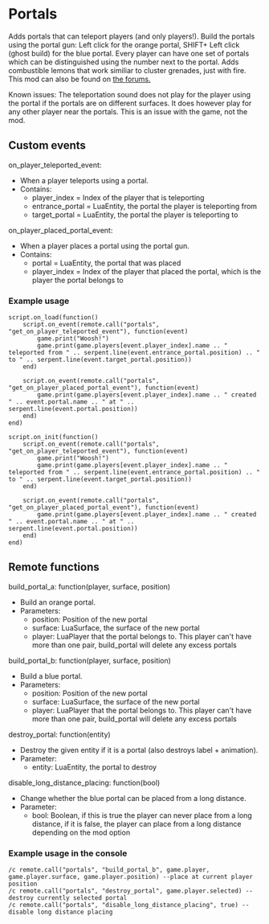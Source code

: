 # Portals

Adds portals that can teleport players (and only players!). Build the portals using the portal gun: Left click for the orange portal, SHIFT+ Left click (ghost build) for the blue portal. Every player can have one set of portals which can be distinguished using the number next to the portal. Adds combustible lemons that work similiar to cluster grenades, just with fire. This mod can also be found on [the forums.](https://forums.factorio.com/viewtopic.php?f=93&t=44305)

Known issues: The teleportation sound does not play for the player using the portal if the portals are on different surfaces. It does however play for any other player near the portals. This is an issue with the game, not the mod.

## Custom events

on_player_teleported_event:
- When a player teleports using a portal.
- Contains:
  - player_index = Index of the player that is teleporting
  - entrance_portal = LuaEntity, the portal the player is teleporting from
  - target_portal = LuaEntity, the portal the player is teleporting to

on_player_placed_portal_event:
- When a player places a portal using the portal gun.
- Contains:
  - portal = LuaEntity, the portal that was placed
  - player_index = Index of the player that placed the portal, which is the player the portal belongs to
	
### Example usage

	script.on_load(function()
		script.on_event(remote.call("portals", "get_on_player_teleported_event"), function(event)
			game.print("Woosh!")
			game.print(game.players[event.player_index].name .. " teleported from " .. serpent.line(event.entrance_portal.position) .. " to " .. serpent.line(event.target_portal.position))
		end)
	
		script.on_event(remote.call("portals", "get_on_player_placed_portal_event"), function(event)
			game.print(game.players[event.player_index].name .. " created " .. event.portal.name .. " at " .. serpent.line(event.portal.position))
		end)
	end)
	
	script.on_init(function()
		script.on_event(remote.call("portals", "get_on_player_teleported_event"), function(event)
			game.print("Woosh!")
			game.print(game.players[event.player_index].name .. " teleported from " .. serpent.line(event.entrance_portal.position) .. " to " .. serpent.line(event.target_portal.position))
		end)
		
		script.on_event(remote.call("portals", "get_on_player_placed_portal_event"), function(event)
			game.print(game.players[event.player_index].name .. " created " .. event.portal.name .. " at " .. serpent.line(event.portal.position))
		end)
	end)


## Remote functions

build_portal_a: function(player, surface, position)
- Build an orange portal.
- Parameters:
  - position: Position of the new portal
  - surface: LuaSurface, the surface of the new portal
  - player: LuaPlayer that the portal belongs to. This player can't have more than one pair, build_portal will delete any excess portals

build_portal_b: function(player, surface, position)
- Build a blue portal.
- Parameters:
  - position: Position of the new portal
  - surface: LuaSurface, the surface of the new portal
  - player: LuaPlayer that the portal belongs to. This player can't have more than one pair, build_portal will delete any excess portals

destroy_portal: function(entity)
- Destroy the given entity if it is a portal (also destroys label + animation).
- Parameter:
  - entity: LuaEntity, the portal to destroy

disable_long_distance_placing: function(bool)
- Change whether the blue portal can be placed from a long distance.
- Parameter:
  - bool: Boolean, if this is true the player can never place from a long distance, if it is false, the player can place from a long distance depending on the mod option
	
### Example usage in the console

	/c remote.call("portals", "build_portal_b", game.player, game.player.surface, game.player.position) --place at current player position
	/c remote.call("portals", "destroy_portal", game.player.selected) --destroy currently selected portal
	/c remote.call("portals", "disable_long_distance_placing", true) --disable long distance placing
